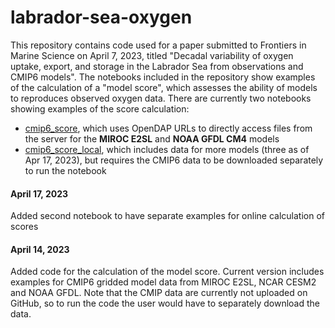 # labrador-sea-oxygen

This repository contains code used for a paper submitted to Frontiers in Marine Science on April 7, 2023, titled "Decadal variability of oxygen uptake, export, and storage in the Labrador Sea from observations and CMIP6 models". The notebooks included in the repository show examples of the calculation of a "model score", which assesses the ability of models to reproduces observed oxygen data. There are currently two notebooks showing examples of the score calculation:
* [cmip6_score](./cmip6_score.ipynb), which uses OpenDAP URLs to directly access files from the server for the **MIROC E2SL** and **NOAA GFDL CM4** models
* [cmip6_score_local](./cmip6_score.ipynb), which includes data for more models \(three as of Apr 17, 2023\), but requires the CMIP6 data to be downloaded separately to run the notebook


#### April 17, 2023
Added second notebook to have separate examples for online calculation of scores

#### April 14, 2023
Added code for the calculation of the model score. Current version includes examples for CMIP6 gridded model data from MIROC E2SL, NCAR CESM2 and NOAA GFDL. Note that the CMIP data are currently not uploaded on GitHub, so to run the code the user would have to separately download the data.
